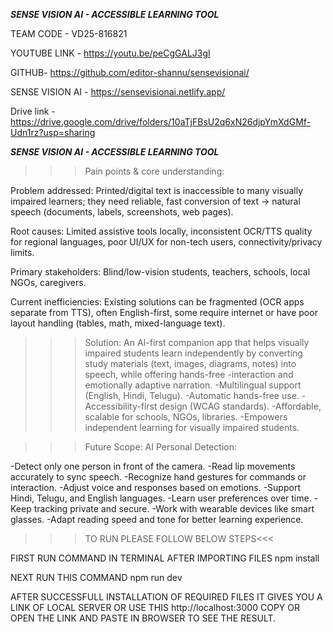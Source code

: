 ***SENSE VISION AI - ACCESSIBLE LEARNING TOOL***

TEAM CODE - VD25-816821

YOUTUBE LINK -  https://youtu.be/peCgGALJ3gI

GITHUB-  https://github.com/editor-shannu/sensevisionai/

SENSE VISION AI - https://sensevisionai.netlify.app/

Drive link - https://drive.google.com/drive/folders/10aTjFBsU2q6xN26djpYmXdGMf-Udn1rz?usp=sharing

***SENSE VISION AI - ACCESSIBLE LEARNING TOOL***

>>>Pain points & core understanding:

   Problem addressed: Printed/digital text is inaccessible to many visually impaired learners; they need reliable, fast conversion of text → natural speech (documents, labels, screenshots,     web pages).

Root causes: Limited assistive tools locally, inconsistent OCR/TTS quality for regional languages, poor UI/UX for non-tech users, connectivity/privacy limits.

Primary stakeholders: Blind/low-vision students, teachers, schools, local NGOs, caregivers.

Current inefficiencies: Existing solutions can be fragmented (OCR apps separate from TTS), often English-first, some require internet or have poor layout handling (tables, math, mixed-language text).


>>>Solution:
An AI-first companion app that helps visually impaired students learn independently by converting study materials (text, images, diagrams, notes) into speech, while offering hands-free -interaction and emotionally adaptive narration.
-Multilingual support (English, Hindi, Telugu).
-Automatic hands-free use.
-Accessibility-first design (WCAG standards).
-Affordable, scalable for schools, NGOs, libraries.
-Empowers independent learning for visually impaired students.


>>>Future Scope: AI Personal Detection:

-Detect only one person in front of the camera.
-Read lip movements accurately to sync speech.
-Recognize hand gestures for commands or interaction.
-Adjust voice and responses based on emotions.
-Support Hindi, Telugu, and English languages.
-Learn user preferences over time.
-Keep tracking private and secure.
-Work with wearable devices like smart glasses.
-Adapt reading speed and tone for better learning experience.


>>>TO RUN PLEASE FOLLOW BELOW STEPS<<<

FIRST RUN COMMAND IN TERMINAL AFTER IMPORTING FILES 
npm install 

NEXT RUN THIS COMMAND
npm run dev

AFTER SUCCESSFULL INSTALLATION OF REQUIRED FILES 
IT GIVES YOU A LINK OF LOCAL SERVER OR USE THIS  http://localhost:3000 COPY OR OPEN THE LINK AND PASTE IN BROWSER TO SEE THE RESULT.
